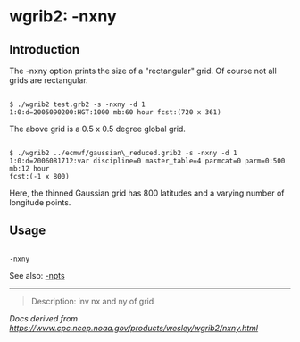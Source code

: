 # wgrib2: -nxny

## Introduction

The -nxny option prints the size of a "rectangular" grid.
Of course not all grids are rectangular.

```

$ ./wgrib2 test.grb2 -s -nxny -d 1
1:0:d=2005090200:HGT:1000 mb:60 hour fcst:(720 x 361)

```

The above grid is a 0.5 x 0.5 degree global grid.

```

$ ./wgrib2 ../ecmwf/gaussian\_reduced.grib2 -s -nxny -d 1
1:0:d=2006081712:var discipline=0 master_table=4 parmcat=0 parm=0:500 mb:12 hour
fcst:(-1 x 800)

```

Here, the thinned Gaussian grid has 800 latitudes and a varying number
of longitude points.

## Usage

```

-nxny

```

See also: [-npts](./npts.md)

---

> Description: inv nx and ny of grid

_Docs derived from <https://www.cpc.ncep.noaa.gov/products/wesley/wgrib2/nxny.html>_
